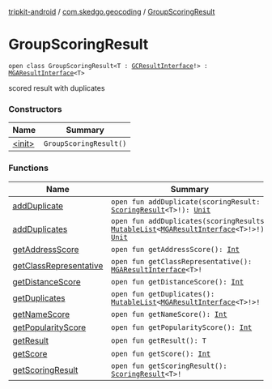 [tripkit-android](../../index.md) / [com.skedgo.geocoding](../index.md) / [GroupScoringResult](./index.md)

# GroupScoringResult

`open class GroupScoringResult<T : `[`GCResultInterface`](../../com.skedgo.geocoding.agregator/-g-c-result-interface/index.md)`!> : `[`MGAResultInterface`](../../com.skedgo.geocoding.agregator/-m-g-a-result-interface/index.md)`<T>`

scored result with duplicates

### Constructors

| Name | Summary |
|---|---|
| [&lt;init&gt;](-init-.md) | `GroupScoringResult()` |

### Functions

| Name | Summary |
|---|---|
| [addDuplicate](add-duplicate.md) | `open fun addDuplicate(scoringResult: `[`ScoringResult`](../-scoring-result/index.md)`<T>!): `[`Unit`](https://kotlinlang.org/api/latest/jvm/stdlib/kotlin/-unit/index.html) |
| [addDuplicates](add-duplicates.md) | `open fun addDuplicates(scoringResults: `[`MutableList`](https://kotlinlang.org/api/latest/jvm/stdlib/kotlin.collections/-mutable-list/index.html)`<`[`MGAResultInterface`](../../com.skedgo.geocoding.agregator/-m-g-a-result-interface/index.md)`<T>!>!): `[`Unit`](https://kotlinlang.org/api/latest/jvm/stdlib/kotlin/-unit/index.html) |
| [getAddressScore](get-address-score.md) | `open fun getAddressScore(): `[`Int`](https://kotlinlang.org/api/latest/jvm/stdlib/kotlin/-int/index.html) |
| [getClassRepresentative](get-class-representative.md) | `open fun getClassRepresentative(): `[`MGAResultInterface`](../../com.skedgo.geocoding.agregator/-m-g-a-result-interface/index.md)`<T>!` |
| [getDistanceScore](get-distance-score.md) | `open fun getDistanceScore(): `[`Int`](https://kotlinlang.org/api/latest/jvm/stdlib/kotlin/-int/index.html) |
| [getDuplicates](get-duplicates.md) | `open fun getDuplicates(): `[`MutableList`](https://kotlinlang.org/api/latest/jvm/stdlib/kotlin.collections/-mutable-list/index.html)`<`[`MGAResultInterface`](../../com.skedgo.geocoding.agregator/-m-g-a-result-interface/index.md)`<T>!>!` |
| [getNameScore](get-name-score.md) | `open fun getNameScore(): `[`Int`](https://kotlinlang.org/api/latest/jvm/stdlib/kotlin/-int/index.html) |
| [getPopularityScore](get-popularity-score.md) | `open fun getPopularityScore(): `[`Int`](https://kotlinlang.org/api/latest/jvm/stdlib/kotlin/-int/index.html) |
| [getResult](get-result.md) | `open fun getResult(): T` |
| [getScore](get-score.md) | `open fun getScore(): `[`Int`](https://kotlinlang.org/api/latest/jvm/stdlib/kotlin/-int/index.html) |
| [getScoringResult](get-scoring-result.md) | `open fun getScoringResult(): `[`ScoringResult`](../-scoring-result/index.md)`<T>!` |
